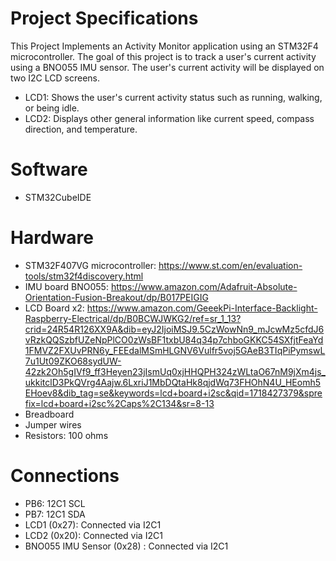 # Project Specifications 

This Project Implements an Activity Monitor application using an STM32F4 microcontroller. The goal of this project is to track a user's current activity using a BNO055 IMU sensor. The user's current activity will be displayed on two I2C LCD screens. 
- LCD1: Shows the user's current activity status such as running, walking, or being idle.
- LCD2: Displays other general information like current speed, compass direction, and temperature.

# Software 

- STM32CubeIDE

# Hardware 

- STM32F407VG microcontroller: https://www.st.com/en/evaluation-tools/stm32f4discovery.html
- IMU board BNO055: https://www.amazon.com/Adafruit-Absolute-Orientation-Fusion-Breakout/dp/B017PEIGIG
- LCD Board x2:
https://www.amazon.com/GeeekPi-Interface-Backlight-Raspberry-Electrical/dp/B0BCWJWKG2/ref=sr_1_13?crid=24R54R126XX9A&dib=eyJ2IjoiMSJ9.5CzWowNn9_mJcwMz5cfdJ6vRzkQQSzbfUZeNpPlCO0zWsBF1txbU84q34p7chboGKKC54SXfjtFeaYd1FMVZ2FXUvPRN6y_FEEdalMSmHLGNV6Vulfr5voj5GAeB3TIqPiPymswL7u1Ut09ZKO68sydUW-42zk2Oh5gIVf9_ff3Heyen23jIsmUq0xjHHQPH324zWLtaO67nM9jXm4js_ukkitclD3PkQVrg4Aajw.6LxriJ1MbDQtaHk8qjdWq73FHOhN4U_HEomh5EHoev8&dib_tag=se&keywords=lcd+board+i2sc&qid=1718427379&sprefix=lcd+board+i2sc%2Caps%2C134&sr=8-13
- Breadboard
- Jumper wires
- Resistors: 100 ohms


# Connections

- PB6: 12C1 SCL
- PB7: 12C1 SDA
- LCD1 (0x27): Connected via I2C1
- LCD2 (0x20): Connected via I2C1
- BNO055 IMU Sensor (0x28) : Connected via I2C1

